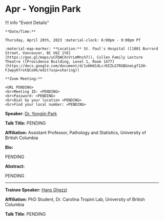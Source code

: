 # Apr - Yongjin Park

!!! info "Event Details"

    **Date/Time:**

    Thursday, April 20th, 2023 :material-clock: 6:00pm - 9:00pm PT

    :material-map-marker: **Location:** St. Paul's Hospital ([1081 Burrard Street, Vancouver, BC V6Z 1Y6](https://goo.gl/maps/uCFbWCXcVrLmMnch7)), Cullen Family Lecture Theatre ([Providence Building, Level 1, Room 1477](https://docs.google.com/document/d/1xHHd14LcrDIZLG7RGBGneLgf12H-FJwpyH7rotQCo9k/edit?usp=sharing))

    **Zoom Meeting:**

    <URL PENDING>
    <br>Meeting ID: <PENDING>
    <br>Password: <PENDING>
    <br>Dial by your location <PENDING>
    <br>Find your local number: <PENDING>

**Speaker**: [Dr. Yongjin Park](https://www.google.com/url?q=https://ypark.github.io/&sa=D&source=calendar&usd=2&usg=AOvVaw1VKqiCbeRuSy4FPzO5oqv3)

**Talk Title:** PENDING

**Affiliation:** Assistant Professor, Pathology and Statistics, University of British Columbia

**Bio:**

PENDING

**Abstract:**

PENDING

---

**Trainee Speaker:** [Hans Ghezzi](https://www.google.com/url?q=http://tropini.microbiology.ubc.ca/who.html&sa=D&source=calendar&usd=2&usg=AOvVaw3oslstA5F8ncT8xQfpVAub)

**Affiliation:** PhD Student, Dr. Carolina Tropini Lab, University of British Columbia

**Talk Title**: PENDING
